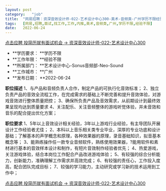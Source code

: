 ```yaml
---
layout:	post
category:	"job"
title:	"网易招聘：资深音效设计师-022-艺术设计中心300-美术-音频类-广州学历不限经验不限"
tags:	[网易,招聘,面试,找工作,工作,内推,美术,音频类,广州,学历不限,经验不限]
date:	2022-06-24
---
```


[点击应聘 投简历就有面试机会 -> 资深音效设计师-022-艺术设计中心300](http://mobile.bole.netease.com/bole/boleDetail?id=32729&employeeId=346f03c3cda5f04c&key=all)



- **学历要求： **学历不限
- **工作年限： **经验不限
- **所属部门： **艺术设计中心-Sonus音频部-Neo-Sound
- **工作城市： **广州
- **发布日期： **2022-06-24



**职位描述**
1、与产品和音频负责人合作，制定产品的可执行化音效标准；
2、独立负责产品的音效全流程工作，在完成需求的基础上不断完善和提升音效体验，对游戏音效进行整体质量把控；
3、确保所负责产品及音效需求，从前期设计到最终效果呈现均达到质量要求
4、关注配乐、关注音频整体的游戏听觉体验，并未音效和音乐的配合提出优化方案；



**职位要求**
1、5年以上音效设计相关经验，3年以上游戏行业经验，有主导团队开展设计工作经验者尤佳；
2、本科以上音乐相关类专业毕业，深厚的专业功底和设计基础；了解基本的声学概念和原理，各种效果器的原理，录音基础知识，拟音基本概念等；
3、能熟练操作任一款专业音频软件，熟练使用效果器，?能用软件和素材进行基本的音效样本设计和制作，有短片音效制作经验者优先；
4、热爱游戏，关注游戏体验，结合本岗位工作配合产品改进游戏体验；
5、有较强的综合分析能力，创新能力，准确理解工作需求并高效完成；
6、有较强的责任心，工作投入度高，配合团队完成目标；
7、较强的学习能力，主动研究或学习新的技术运用到工作中；



[点击应聘 投简历就有面试机会 -> 资深音效设计师-022-艺术设计中心300](http://mobile.bole.netease.com/bole/boleDetail?id=32729&employeeId=346f03c3cda5f04c&key=all)